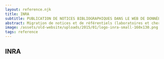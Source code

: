 ```yaml
---
layout: reference.njk
title: INRA
subtitle: PUBLICATION DE NOTICES BIBLIOGRAPHIQUES DANS LE WEB DE DONNÉES
abstract: Migration de notices et de référentiels (laboratoires et chercheurs) XML vers le web de données en utilisant la plate-forme VIVO.
image: /assets/old-website/uploads/2015/01/logo-inra-small-160x130.png
tags: reference
---
```


## INRA